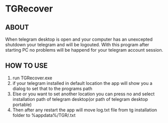 # TGRecover

## ABOUT
When telegram desktop is open and your computer has an unexcepted shutdown your telegram and will be logouted.
With this program after starting PC no problems will be happend for your telegram account session.

## HOW TO USE
1. run TGRecover.exe
2. if your telegram installed in default location the app will show you a dialog to set that to the programs path
3. Else or you want to set another location you can press no and select installation path of telegram desktop(or path of telegram desktop portable)
4. Then after any restart the app will move log.txt file from tg installation folder to %appdata%/TGR/<date and time>.txt
